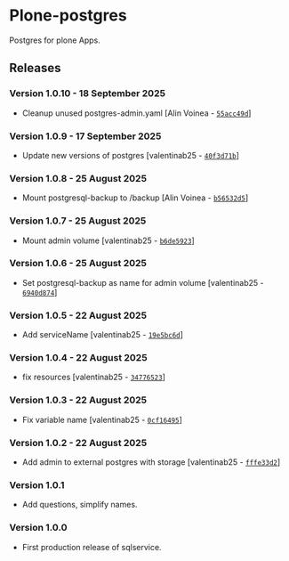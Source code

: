 # Plone-postgres

Postgres for plone Apps.

## Releases

### Version 1.0.10 - 18 September 2025
- Cleanup unused postgres-admin.yaml [Alin Voinea - [`55acc49d`](https://github.com/eea/helm-charts/commit/55acc49d9bdd304296b3662617b5e02ed7ddee40)]

### Version 1.0.9 - 17 September 2025
- Update new versions of postgres [valentinab25 - [`40f3d71b`](https://github.com/eea/helm-charts/commit/40f3d71b1beaefa2072c14e8e973016eb4eed7b5)]

### Version 1.0.8 - 25 August 2025
- Mount postgresql-backup to /backup [Alin Voinea - [`b56532d5`](https://github.com/eea/helm-charts/commit/b56532d5f96661a6a96a6d25140dbae692187956)]

### Version 1.0.7 - 25 August 2025
- Mount admin volume [valentinab25 - [`b6de5923`](https://github.com/eea/helm-charts/commit/b6de59238a01b5f3d89b53ea7729b77b7e17f0ba)]

### Version 1.0.6 - 25 August 2025
- Set postgresql-backup as name for admin volume [valentinab25 - [`6940d874`](https://github.com/eea/helm-charts/commit/6940d8749e39a3b03b0b760e6cc5444541ab55ea)]

### Version 1.0.5 - 22 August 2025
- Add serviceName [valentinab25 - [`19e5bc6d`](https://github.com/eea/helm-charts/commit/19e5bc6db1f23e1b1c5c67a410cabe53ba1ee573)]

### Version 1.0.4 - 22 August 2025
- fix resources [valentinab25 - [`34776523`](https://github.com/eea/helm-charts/commit/34776523793d1e808c884d2f02c667152c53264d)]

### Version 1.0.3 - 22 August 2025
- Fix variable name [valentinab25 - [`0cf16495`](https://github.com/eea/helm-charts/commit/0cf16495ce31008c1a705166249ea0a2d59aa545)]

### Version 1.0.2 - 22 August 2025
- Add admin to external postgres with storage [valentinab25 - [`fffe33d2`](https://github.com/eea/helm-charts/commit/fffe33d25b32d158a5cca392a9737e90418fac6e)]


### Version 1.0.1
- Add questions, simplify names.

### Version 1.0.0
- First production release of sqlservice.


